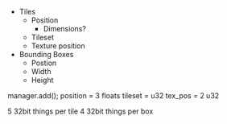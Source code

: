 - Tiles
	- Position
		- Dimensions?
	- Tileset
	- Texture position
- Bounding Boxes
	- Postion
	- Width
	- Height

manager.add();
position = 3 floats
tileset = u32
tex_pos = 2 u32

5 32bit things per tile
4 32bit things per box
